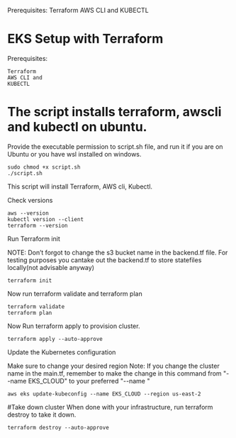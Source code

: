 Prerequisites:
Terraform 
AWS CLI and 
KUBECTL 

# EKS Setup with Terraform

Prerequisites:
```
Terraform 
AWS CLI and 
KUBECTL 
```

# The script installs terraform, awscli and kubectl on ubuntu.
Provide the executable permission to script.sh file, and run it if you are on Ubuntu or you have wsl installed on windows.

```
sudo chmod +x script.sh
./script.sh
```
This script will install Terraform, AWS cli, Kubectl.

Check versions

```
aws --version
kubectl version --client
terraform --version
```
Run Terraform init

NOTE: Don’t forgot to change the s3 bucket name in the backend.tf file. For testing purposes you cantake out the backend.tf to store statefiles locally(not advisable anyway)


```
terraform init
```
Now run terraform validate and terraform plan

```
terraform validate
terraform plan
```
Now Run terraform apply to provision cluster.

```
terraform apply --auto-approve
```
Update the Kubernetes configuration

Make sure to change your desired region
Note: If you change the cluster name in the main.tf, remember to make the change in this command from "--name EKS_CLOUD" to your preferred "--name <preferred clustername>"

```
aws eks update-kubeconfig --name EKS_CLOUD --region us-east-2
```

#Take down cluster
When done with your infrastructure, run terraform destroy to take it down.
```
terraform destroy --auto-approve
```
